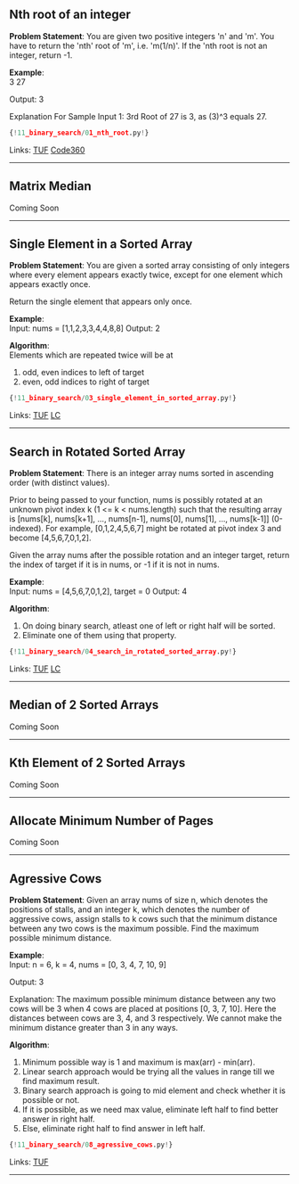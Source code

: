 ## Nth root of an integer

**Problem Statement**: You are given two positive integers 'n' and 'm'. You have to return the 'nth' root of 'm', i.e. 'm(1/n)'. If the 'nth root is not an integer, return -1. 

**Example**:  
3 27

Output:
3

Explanation For Sample Input 1:
3rd Root of 27 is 3, as (3)^3 equals 27.

```py
{!11_binary_search/01_nth_root.py!}
```

Links: [TUF](https://takeuforward.org/data-structure/nth-root-of-a-number-using-binary-search/) [Code360](https://www.naukri.com/code360/problems/1062679?topList=striver-sde-sheet-problems&leftPanelTabValue=PROBLEM)<br>

---

## Matrix Median

Coming Soon

---

## Single Element in a Sorted Array

**Problem Statement**: You are given a sorted array consisting of only integers where every element appears exactly twice, except for one element which appears exactly once.

Return the single element that appears only once.

**Example**:  
Input: nums = [1,1,2,3,3,4,4,8,8]
Output: 2

**Algorithm**:  
Elements which are repeated twice will be at   
1. odd, even indices to left of target  
2. even, odd indices to right of target

```py
{!11_binary_search/03_single_element_in_sorted_array.py!}
```

Links: [TUF](https://takeuforward.org/data-structure/search-single-element-in-a-sorted-array/) [LC](https://leetcode.com/problems/single-element-in-a-sorted-array/description/)<br>

---

## Search in Rotated Sorted Array

**Problem Statement**: There is an integer array nums sorted in ascending order (with distinct values).

Prior to being passed to your function, nums is possibly rotated at an unknown pivot index k (1 <= k < nums.length) such that the resulting array is [nums[k], nums[k+1], ..., nums[n-1], nums[0], nums[1], ..., nums[k-1]] (0-indexed). For example, [0,1,2,4,5,6,7] might be rotated at pivot index 3 and become [4,5,6,7,0,1,2].

Given the array nums after the possible rotation and an integer target, return the index of target if it is in nums, or -1 if it is not in nums.

**Example**:  
Input: nums = [4,5,6,7,0,1,2], target = 0
Output: 4

**Algorithm**:  
1. On doing binary search, atleast one of left or right half will be sorted.  
2. Eliminate one of them using that property.

```py
{!11_binary_search/04_search_in_rotated_sorted_array.py!}
```

Links: [TUF](https://takeuforward.org/data-structure/search-element-in-a-rotated-sorted-array/) [LC](https://leetcode.com/problems/search-in-rotated-sorted-array/description/)<br>

---

## Median of 2 Sorted Arrays

Coming Soon

---

## Kth Element of 2 Sorted Arrays

Coming Soon

---

## Allocate Minimum Number of Pages

Coming Soon

---

## Agressive Cows

**Problem Statement**: Given an array nums of size n, which denotes the positions of stalls, and an integer k, which denotes the number of aggressive cows, assign stalls to k cows such that the minimum distance between any two cows is the maximum possible. Find the maximum possible minimum distance.    

**Example**:  
Input: n = 6, k = 4, nums = [0, 3, 4, 7, 10, 9]

Output: 3

Explanation: The maximum possible minimum distance between any two cows will be 3 when 4 cows are placed at positions [0, 3, 7, 10]. Here the distances between cows are 3, 4, and 3 respectively. We cannot make the minimum distance greater than 3 in any ways.  

**Algorithm**:  
1. Minimum possible way is 1 and maximum is max(arr) - min(arr).  
2. Linear search approach would be trying all the values in range till we find maximum result.  
3. Binary search approach is going to mid element and check whether it is possible or not.  
4. If it is possible, as we need max value, eliminate left half to find better answer in right half.  
5. Else, eliminate right half to find answer in left half.

```py
{!11_binary_search/08_agressive_cows.py!}
```

Links: [TUF](https://takeuforward.org/data-structure/aggressive-cows-detailed-solution/) <br>

---